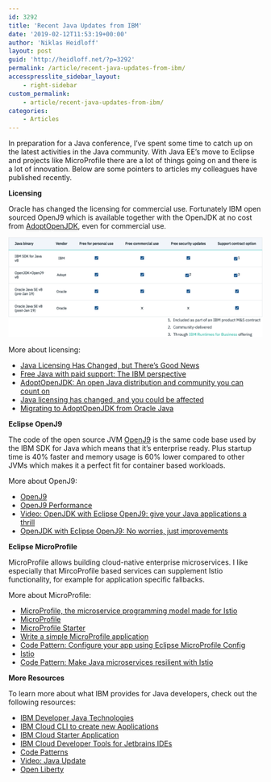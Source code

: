 ```yaml
---
id: 3292
title: 'Recent Java Updates from IBM'
date: '2019-02-12T11:53:19+00:00'
author: 'Niklas Heidloff'
layout: post
guid: 'http://heidloff.net/?p=3292'
permalink: /article/recent-java-updates-from-ibm/
accesspresslite_sidebar_layout:
    - right-sidebar
custom_permalink:
    - article/recent-java-updates-from-ibm/
categories:
    - Articles
---
```


In preparation for a Java conference, I’ve spent some time to catch up on the latest activities in the Java community. With Java EE’s move to Eclipse and projects like MicroProfile there are a lot of things going on and there is a lot of innovation. Below are some pointers to articles my colleagues have published recently.

**Licensing**

Oracle has changed the licensing for commercial use. Fortunately IBM open sourced OpenJ9 which is available together with the OpenJDK at no cost from [AdoptOpenJDK](https://adoptopenjdk.net/), even for commercial use.

[![image](/assets/img/2019/02/java-ibm.png)](/assets/img/2019/02/java-ibm.png)

More about licensing:

- [Java Licensing Has Changed, but There’s Good News](https://www.ibm.com/blogs/bluemix/2019/02/java-licensing-has-changed-but-theres-good-news/)
- [Free Java with paid support: The IBM perspective](https://developer.ibm.com/blogs/2019/01/30/free-java-with-paid-support/)
- [AdoptOpenJDK: An open Java distribution and community you can count on](https://developer.ibm.com/blogs/2019/01/16/adoptopenjdk-an-open-java-distribution-and-community-you-can-count-on/)
- [Java licensing has changed, and you could be affected](https://developer.ibm.com/blogs/2019/01/24/java-licensing-is-changing-and-you-could-be-affected/)
- [Migrating to AdoptOpenJDK from Oracle Java](https://adoptopenjdk.net/MigratingtoAdoptOpenJDKfromOracleJava.pdf)

**Eclipse OpenJ9**

The code of the open source JVM [OpenJ9](https://www.eclipse.org/openj9/) is the same code base used by the IBM SDK for Java which means that it’s enterprise ready. Plus startup time is 40% faster and memory usage is 60% lower compared to other JVMs which makes it a perfect fit for container based workloads.

More about OpenJ9:

- [OpenJ9](https://www.eclipse.org/openj9/)
- [OpenJ9 Performance](https://www.eclipse.org/openj9/oj9_performance.html)
- [Video: OpenJDK with Eclipse OpenJ9: give your Java applications a thrill](https://www.youtube.com/watch?v=srfR38j2CFc)
- [OpenJDK with Eclipse OpenJ9: No worries, just improvements](https://developer.ibm.com/blogs/2019/01/10/openjdk-with-eclipse-openj9-no-worries-just-improvements/)

**Eclipse MicroProfile**

MicroProfile allows building cloud-native enterprise microservices. I like especially that MircoProfile based services can supplement Istio functionality, for example for application specific fallbacks.

More about MicroProfile:

- [MicroProfile, the microservice programming model made for Istio](https://www.eclipse.org/community/eclipse_newsletter/2018/september/MicroProfile_istio.php)
- [MicroProfile](https://microprofile.io/)
- [MicroProfile Starter](https://start.microprofile.io/)
- [Write a simple MicroProfile application](https://developer.ibm.com/series/write-a-simple-microprofile-application/)
- [Code Pattern: Configure your app using Eclipse MicroProfile Config](https://developer.ibm.com/patterns/configure-your-app-using-eclipse-microprofile-config/)
- [Istio](https://istio.io/)
- [Code Pattern: Make Java microservices resilient with Istio](https://developer.ibm.com/patterns/make-java-microservices-resilient-with-istio/)

**More Resources**

To learn more about what IBM provides for Java developers, check out the following resources:

- [IBM Developer Java Technologies](https://developer.ibm.com/technologies/java/)
- [IBM Cloud CLI to create new Applications](https://cloud.ibm.com/docs/cli/idt/index.html#developing)
- [IBM Cloud Starter Application](https://cloud.ibm.com/developer/appservice/starter-kits/java-microservice-with-eclipse-microprofile-and-java-ee)
- [IBM Cloud Developer Tools for Jetbrains IDEs](https://cloud.ibm.com/docs/cli/idt/jetbrains.html#ibm-dev-tools-for-jetbrains)
- [Code Patterns](https://developer.ibm.com/patterns/category/java/)
- [Video: Java Update](https://www.youtube.com/watch?v=Sy-JmAXZPmY)
- [Open Liberty](https://openliberty.io/)